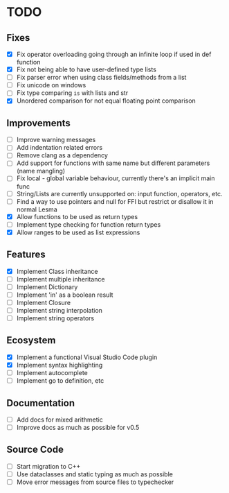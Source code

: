 # TODO

## Fixes
- [x] Fix operator overloading going through an infinite loop if used in def function
- [x] Fix not being able to have user-defined type lists
- [ ] Fix parser error when using class fields/methods from a list
- [ ] Fix unicode on windows
- [ ] Fix type comparing `is` with lists and str
- [x] Unordered comparison for not equal floating point comparison

## Improvements
- [ ] Improve warning messages
- [ ] Add indentation related errors
- [ ] Remove clang as a dependency
- [ ] Add support for functions with same name but different parameters (name mangling)
- [ ] Fix local - global variable behaviour, currently there's an implicit main func
- [ ] String/Lists are currently unsupported on: input function, operators, etc.
- [ ] Find a way to use pointers and null for FFI but restrict or disallow it in normal Lesma
- [x] Allow functions to be used as return types
- [ ] Implement type checking for function return types
- [x] Allow ranges to be used as list expressions

## Features
- [x] Implement Class inheritance
- [ ] Implement multiple inheritance
- [ ] Implement Dictionary
- [ ] Implement 'in' as a boolean result
- [ ] Implement Closure
- [ ] Implement string interpolation
- [ ] Implement string operators

## Ecosystem
- [x] Implement a functional Visual Studio Code plugin
- [x] Implement syntax highlighting
- [ ] Implement autocomplete
- [ ] Implement go to definition, etc

## Documentation
- [ ] Add docs for mixed arithmetic
- [ ] Improve docs as much as possible for v0.5

## Source Code
- [ ] Start migration to C++
- [ ] Use dataclasses and static typing as much as possible
- [ ] Move error messages from source files to typechecker